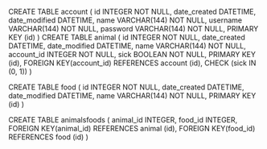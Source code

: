 CREATE TABLE account (
        id INTEGER NOT NULL,
        date_created DATETIME,
        date_modified DATETIME,
        name VARCHAR(144) NOT NULL,
        username VARCHAR(144) NOT NULL,
        password VARCHAR(144) NOT NULL,
        PRIMARY KEY (id)
)
CREATE TABLE animal (
        id INTEGER NOT NULL,
        date_created DATETIME,
        date_modified DATETIME,
        name VARCHAR(144) NOT NULL,
        account_id INTEGER NOT NULL,
        sick BOOLEAN NOT NULL,
        PRIMARY KEY (id),
        FOREIGN KEY(account_id) REFERENCES account (id),
        CHECK (sick IN (0, 1))
)

CREATE TABLE food (
        id INTEGER NOT NULL,
        date_created DATETIME,
        date_modified DATETIME,
        name VARCHAR(144) NOT NULL,
        PRIMARY KEY (id)
)

CREATE TABLE animalsfoods (
        animal_id INTEGER,
        food_id INTEGER,
        FOREIGN KEY(animal_id) REFERENCES animal (id),
        FOREIGN KEY(food_id) REFERENCES food (id)
)